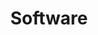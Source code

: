 ---
layout: forum/category
title: Software
category: true
summary: Talk about mining software
id: 4372394
group-id: bitcoinmine
---